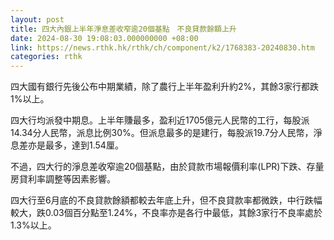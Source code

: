 ```yaml
---
layout: post
title: 四大內銀上半年淨息差收窄逾20個基點　不良貸款餘額上升
date: 2024-08-30 19:08:03.000000000 +08:00
link: https://news.rthk.hk/rthk/ch/component/k2/1768383-20240830.htm
categories: rthk
---
```


四大國有銀行先後公布中期業績，除了農行上半年盈利升約2%，其餘3家行都跌1%以上。

四大行均派發中期息。上半年賺最多，盈利近1705億元人民幣的工行，每股派14.34分人民幣，派息比例30%。但派息最多的是建行，每股派19.7分人民幣，淨息差亦是最多，達到1.54厘。

不過，四大行的淨息差收窄逾20個基點，由於貸款市場報價利率(LPR)下跌、存量房貸利率調整等因素影響。

四大行至6月底的不良貸款餘額都較去年底上升，但不良貸款率都微跌，中行跌幅較大，跌0.03個百分點至1.24%，不良率亦是各行中最低，其餘3家行不良率處於1.3%以上。
